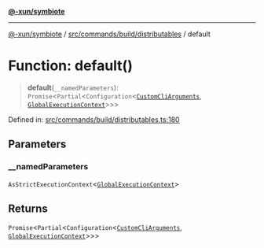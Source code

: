 [**@-xun/symbiote**](../../../../../README.md)

***

[@-xun/symbiote](../../../../../README.md) / [src/commands/build/distributables](../README.md) / default

# Function: default()

> **default**(`__namedParameters`): `Promise`\<`Partial`\<`Configuration`\<[`CustomCliArguments`](../type-aliases/CustomCliArguments.md), [`GlobalExecutionContext`](../../../../configure/type-aliases/GlobalExecutionContext.md)\>\>\>

Defined in: [src/commands/build/distributables.ts:180](https://github.com/Xunnamius/symbiote/blob/75014db0d306eae609fdd593e692bde4e3ec6d31/src/commands/build/distributables.ts#L180)

## Parameters

### \_\_namedParameters

`AsStrictExecutionContext`\<[`GlobalExecutionContext`](../../../../configure/type-aliases/GlobalExecutionContext.md)\>

## Returns

`Promise`\<`Partial`\<`Configuration`\<[`CustomCliArguments`](../type-aliases/CustomCliArguments.md), [`GlobalExecutionContext`](../../../../configure/type-aliases/GlobalExecutionContext.md)\>\>\>
